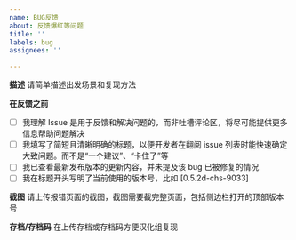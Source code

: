 ```yaml
---
name: BUG反馈
about: 反馈爆红等问题
title: ''
labels: bug
assignees: ''

---
```


**描述**
请简单描述出发场景和复现方法

**在反馈之前**
- [ ] 我理解 Issue 是用于反馈和解决问题的，而非吐槽评论区，将尽可能提供更多信息帮助问题解决
- [ ] 我填写了简短且清晰明确的标题，以便开发者在翻阅 issue 列表时能快速确定大致问题。而不是“一个建议”、“卡住了”等
- [ ] 我已查看最新发布版本的更新内容，并未提及该 bug 已被修复的情况
- [ ] 我在标题开头写明了当前使用的版本号，比如 [0.5.2d-chs-9033]

**截图**
请上传报错页面的截图，截图需要截完整页面，包括侧边栏打开的顶部版本号

**存档/存档码**
在上传存档或存档码方便汉化组复现

